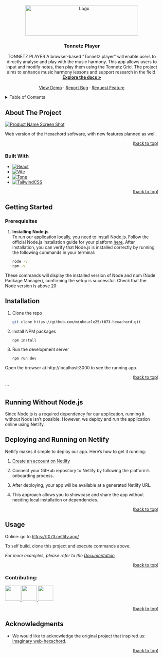 <a id="readme-top"></a>

<!-- PROJECT LOGO -->
<br />
<div align="center">
  <a href="https://github.com/minhducle25/t073-hexachord">
    <img src="https://research.qut.edu.au/mpqc/wp-content/uploads/sites/394/2022/03/QUT-logo-MP.png" alt="Logo" width="370" height="100">
  </a>

<h3 align="center">Tonnetz Player</h3>

  <p align="center">
    TONNETZ PLAYER A browser-based “Tonnetz player” will enable users to directly analyse and play with the music harmony. This app allows users to input and modify notes, then play them using the Tonnetz Grid. The project aims to enhance music harmony lessons and support research in the field.
    <br />
    <a href="./document/Technical%20Documentation.pdf"><strong>Explore the docs »</strong></a>
    <br />
    <br />
    <a href="https://t073.netlify.app/">View Demo</a>
    ·
    <a href="https://github.com/minhducle25/t073-hexachord/issues/new?labels=bug&template=bug-report---.md">Report Bug</a>
    ·
    <a href="https://github.com/minhducle25/t073-hexachord/issues/new?labels=enhancement&template=feature-request---.md">Request Feature</a>
  </p>
</div>

<!-- TABLE OF CONTENTS -->
<details>
  <summary>Table of Contents</summary>
  <ol>
    <li>
      <a href="#about-the-project">About The Project</a>
      <ul>
        <li><a href="#built-with">Built With</a></li>
      </ul>
    </li>
    <li>
      <a href="#getting-started">Getting Started</a>
      <ul>
        <li><a href="#prerequisites">Prerequisites</a></li>
        <li><a href="#installation">Installation</a></li>
      </ul>
    </li>
    <li><a href="#usage">Usage</a></li>
    <li><a href="#contributing">Contributing</a></li>
    <li><a href="#acknowledgments">Acknowledgments</a></li>
  </ol>
</details>



<!-- ABOUT THE PROJECT -->
## About The Project

[![Product Name Screen Shot][product-screenshot]](https://t073.netlify.app)

Web version of the Hexachord software, with new features planned as well.

<p align="right">(<a href="#readme-top">back to top</a>)</p>



### Built With

* [![React][React.js]][React-url]
* [![Vite][Vite.js]][Vite-url]
* [![Tone][Tone.js]][Tone-url]
* [![TailwindCSS][TailwindCSS]][Tailwind-url]


<p align="right">(<a href="#readme-top">back to top</a>)</p>



<!-- GETTING STARTED -->
## Getting Started
### Prerequisites
1. **Installing Node.js**  
   To run our application locally, you need to install Node.js. Follow the official Node.js installation guide for your platform [here](https://nodejs.org/en). After installation, you can verify that Node.js is installed correctly by running the following commands in your terminal:

   ```sh
   node -v
   npm -v
These commands will display the installed version of Node and npm (Node Package Manager), confirming the setup is successful.
Check that the Node version is above 20


## Installation
1. Clone the repo
   ```sh
   git clone https://github.com/minhducle25/t073-hexachord.git
   ```
2. Install NPM packages
   ```sh
   npm install
   ```
3. Run the development server
   ```sh
   npm run dev
   ```
Open the browser at http://localhost:3000 to see the running app.

<p align="right">(<a href="#readme-top">back to top</a>)</p>
```


## Running Without Node.js
Since Node.js is a required dependency for our application, running it without Node isn’t possible. However, we deploy and run the application online using Netlify.

## Deploying and Running on Netlify
Netlify makes it simple to deploy our app. Here’s how to get it running:

1. [Create an account on Netlify](https://www.netlify.com/)


2. Connect your GitHub repository to Netlify by following the platform’s onboarding process.


3. After deploying, your app will be available at a generated Netlify URL.


4. This approach allows you to showcase and share the app without needing local installation or dependencies.

<p align="right">(<a href="#readme-top">back to top</a>)</p>



<!-- USAGE EXAMPLES -->
## Usage

Online: go to https://t073.netlify.app/

To self build, clone this project and execute commands above.

_For more examples, please refer to the [Documentation](./document/Technical%20Documentation.pdf)_

<p align="right">(<a href="#readme-top">back to top</a>)</p>


### Contributing:

<a href="https://github.com/minhducle25" title="minhducle25">
  <img src="https://avatars.githubusercontent.com/u/122418348?s=64&v=4" width="50" height="50">
</a>
<a href="https://github.com/tdinh33" title="tdinh33">
  <img src="https://avatars.githubusercontent.com/u/115476638?s=64&v=4" width="50" height="50">
</a>
<a href="https://github.com/hoon3697" title="hoon3697">
  <img src="https://avatars.githubusercontent.com/u/46241075?s=64&v=4" width="50" height="50">
</a>

<p align="right">(<a href="#readme-top">back to top</a>)</p>



<!-- ACKNOWLEDGMENTS -->
## Acknowledgments

* We would like to acknowledge the original project that inspired us: [imaginary web-hexachord](https://github.com/IMAGINARY/web-hexachord).

<p align="right">(<a href="#readme-top">back to top</a>)</p>



<!-- MARKDOWN LINKS & IMAGES -->
<!-- https://www.markdownguide.org/basic-syntax/#reference-style-links -->
[contributors-shield]: https://img.shields.io/github/contributors/minhducle25/t073-hexachord.svg?style=for-the-badge
[contributors-url]: https://github.com/minhducle25/t073-hexachord/graphs/contributors
[forks-shield]: https://img.shields.io/github/forks/minhducle25/t073-hexachord.svg?style=for-the-badge
[forks-url]: https://github.com/minhducle25/t073-hexachord/network/members
[stars-shield]: https://img.shields.io/github/stars/minhducle25/t073-hexachord.svg?style=for-the-badge
[stars-url]: https://github.com/minhducle25/t073-hexachord/stargazers
[issues-shield]: https://img.shields.io/github/issues/minhducle25/t073-hexachord.svg?style=for-the-badge
[issues-url]: https://github.com/minhducle25/t073-hexachord/issues
[linkedin-shield]: https://img.shields.io/badge/-LinkedIn-black.svg?style=for-the-badge&logo=linkedin&colorB=555
[linkedin-url]: https://linkedin.com/in/linkedin_username
[product-screenshot]: public/screenshot.png
[React.js]: https://img.shields.io/badge/React-20232A?style=for-the-badge&logo=react&logoColor=61DAFB
[React-url]: https://reactjs.org/
[Vite.js]: https://img.shields.io/badge/Vite-646CFF?style=for-the-badge&logo=vite&logoColor=white
[Vite-url]: https://vitejs.dev/
[Tone.js]: https://img.shields.io/badge/Tone.js-FF4088?style=for-the-badge&logo=tonejs&logoColor=white
[Tone-url]: https://tonejs.github.io/
[TailwindCSS]: https://img.shields.io/badge/TailwindCSS-38B2AC?style=for-the-badge&logo=tailwind-css&logoColor=white
[Tailwind-url]: https://tailwindcss.com/
